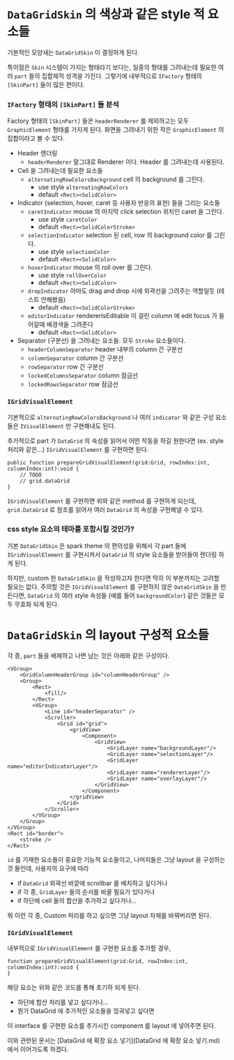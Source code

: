 # `DataGridSkin` 의 색상과 같은 style 적 요소들

기본적인 모양새는 `DataGridSkin` 이 결정하게 된다.

특이점은 `Skin` 시스템이 가지는 형태라기 보다는, 일종의 형태를 그려내는데 필요한 여러 `part` 들의 집합체적 성격을 가진다. 그렇기에 내부적으로 `IFactory` 형태의 `[SkinPart]` 들이 많은 편이다.

### `IFactory` 형태의 `[SkinPart]` 들 분석

Factory 형태의 `[SkinPart]` 들은 `headerRenderer` 를 제외하고는 모두 `GraphicElement` 형태를 가지게 된다. 화면을 그려내기 위한 작은 `GraphicElement` 의 집합이라고 볼 수 있다.

- Header 렌더링
	- `headerRenderer` 말그대로 Renderer 이다. Header 를 그려내는데 사용된다.
- Cell 을 그려내는데 필요한 요소들
	- `alternatingRowColorsBackground` cell 의 background 를 그린다.
		- use style `alternatingRowColors`
		- default `<Rect><SolidColor>`
- Indicator (selection, hover, caret 등 사용자 반응의 표현) 들을 그리는 요소들
	- `caretIndicator` mouse 의 마지막 click selection 위치인 caret 을 그린다. 
		- use style `caretColor`
		- default `<Rect><SolidColorStroke>`
	- `selectionIndicator` selection 된 cell, row 의 background color 를 그린다. 
		- use style `selectionColor`
		- default `<Rect><SolidColor>`
	- `hoverIndicator` mouse 의 roll over 를 그린다.
		- use style `rollOverColor`
		- default `<Rect><SolidColor>`
	- `dropIndicator` 아마도 drag and drop 시에 외곽선을 그려주는 역할일듯 (테스트 안해봤음)
		- default `<Rect><SolidColorStroke>`
	- `editorIndicator` rendererIsEditable 이 걸린 column 에 edit focus 가 들어갈때 배경색을 그려준다
		- default `<Rect><SolidColor>`
- Separator (구분선) 을 그려내는 요소들. 모두 `Stroke` 요소들이다.
	- `headerColumnSeparator` header 내부의 column 간 구분선
	- `columnSeparator` column 간 구분선
	- `rowSeparator` row 간 구분선
	- `lockedColumnsSeparator` column 잠금선
	- `lockedRowsSeparator` row 잠금선

### `IGridVisualElement`

기본적으로 `alternatingRowColorsBackground` 나 여러 `indicator` 와 같은 구성 요소들은 `IVisualElement` 만 구현해내도 된다.

추가적으로 part 가 `DataGrid` 의 속성을 읽어서 어떤 작동을 하길 원한다면 (ex. style 처리와 같은...) `IGridVisualElement` 를 구현하면 된다.

	public function prepareGridVisualElement(grid:Grid, rowIndex:int, columnIndex:int):void {
		// TODO
		// grid.dataGrid
	}

`IGridVisualElement` 를 구현하면 위와 같은 method 를 구현하게 되는데, `grid.DataGrid` 로 참조를 읽어서 여러 `DataGrid` 의 속성을 구현해낼 수 있다.

### css style 요소의 테마를 포함시킬 것인가?

기본 `DataGridSkin` 은 spark theme 의 편의성을 위해서 각 part 들에 `IGridVisualElement` 를 구현시켜서 `DataGrid` 의 style 요소들을 받아들여 렌더링 하게 된다.

하지만, custom 한 `DataGridSkin` 을 작성하고자 한다면 딱히 이 부분까지는 고려할 필요는 없다. 주의할 것은 `IGridVisualElement` 를 구현하지 않은 `DataGridSkin` 을 만든다면, `DataGrid` 의 여러 style 속성들 (예를 들어 `backgroundColor`) 같은 것들은 모두 무효화 되게 된다.


# `DataGridSkin` 의 layout 구성적 요소들

각 종, `part` 들을 배제하고 나면 남는 것은 아래와 같은 구성이다.

	<VGroup>
		<GridColumnHeaderGroup id="columnHeaderGroup" />
		<Group>
			<Rect>
				<fill/>
			</Rect>
			<VGroup>
				<Line id="headerSeparator" />
				<Scroller>
					<Grid id="grid">
						<gridView>
							<Component>
								<GridView>
									<GridLayer name="backgroundLayer"/>
									<GridLayer name="selectionLayer"/>
									<GridLayer name="editorIndicatorLayer"/>
									<GridLayer name="rendererLayer"/>
									<GridLayer name="overlayLayer"/>
								</GridView>
							</Component>
						</gridView>
					</Grid>
				</Scroller>
			</VGroup>
		</Group>
	</VGroup>
	<Rect id="border">
		<stroke />
	</Rect>

`id` 를 기재한 요소들이 중요한 기능적 요소들이고, 나머지들은 그냥 layout 을 구성하는 것 들인데, 사용자의 요구에 따라 

- if `DataGrid` 외곽선 바깥에 scrollbar 를 배치하고 싶다거나
- if 각 종, `GridLayer` 들의 순서를 바꿀 필요가 있다거나
- if 하단에 cell 들의 합산을 추가하고 싶다거나...

뭐 이런 각 종, Custom 처리를 하고 싶으면 그냥 layout 자체를 바꿔버리면 된다.


### `IGridVisualElement`

내부적으로 `IGridVisualElement` 를 구현한 요소를 추가할 경우, 

	function prepareGridVisualElement(grid:Grid, rowIndex:int, columnIndex:int):void {
	}

해당 요소는 위와 같은 코드를 통해 초기하 되게 된다.

- 하단에 합산 처리를 넣고 싶다거나...
- 뭔가 DataGrid 에 추가적인 요소들을 낑궈넣고 싶다면

이 interface 를 구현한 요소를 추가시킨 component 를 layout 에 넣어주면 된다.


이와 관련된 문서는 [DataGrid 에 확장 요소 넣기](DataGrid 에 확장 요소 넣기.md) 에서 이어가도록 하겠다.